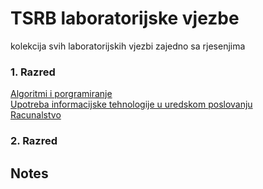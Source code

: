 # TSRB laboratorijske vjezbe

kolekcija svih laboratorijskih vjezbi zajedno sa rjesenjima

### 1. Razred

[Algoritmi i porgramiranje](https://github.com/Josakko/tsrb/tree/main/1razred/Algoritmi-i-programiranje)  
[Upotreba informacijske tehnologije u uredskom poslovanju](https://github.com/Josakko/tsrb/tree/main/1razred/UiT/IME_PREZIME_RAZRED)  
[Racunalstvo](https://github.com/Josakko/tsrb/tree/main/1razred/Racunalstvo)

### 2. Razred



## Notes

